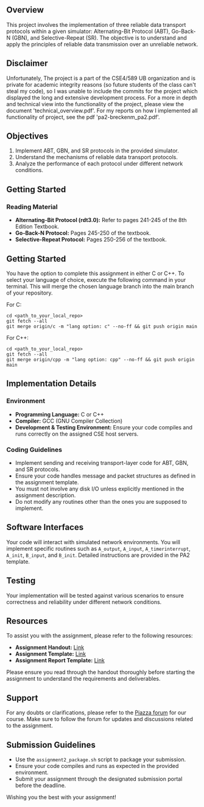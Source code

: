 
## Overview

This project involves the implementation of three reliable data transport protocols within a given simulator: Alternating-Bit Protocol (ABT), Go-Back-N (GBN), and Selective-Repeat (SR). The objective is to understand and apply the principles of reliable data transmission over an unreliable network.

## Disclaimer

Unfortunately, The project is a part of the CSE4/589 UB organization and is private for academic integrity reasons (so future students of the class can't steal my code), so I was unable to include the commits for the project which displayed the long and extensive development process. For a more in depth and technical view into the functionality of the project, please view the document 'technical_overview.pdf'. For my reports on how I implemented all functionality of project, see the pdf 'pa2-breckenm_pa2.pdf'.

## Objectives

1. Implement ABT, GBN, and SR protocols in the provided simulator.
2. Understand the mechanisms of reliable data transport protocols.
3. Analyze the performance of each protocol under different network conditions.

## Getting Started

### Reading Material

- **Alternating-Bit Protocol (rdt3.0):** Refer to pages 241-245 of the 8th Edition Textbook.
- **Go-Back-N Protocol:** Pages 245-250 of the textbook.
- **Selective-Repeat Protocol:** Pages 250-256 of the textbook.

## Getting Started

You have the option to complete this assignment in either C or C++. To select your language of choice, execute the following command in your terminal. This will merge the chosen language branch into the main branch of your repository.

For C:
```
cd <path_to_your_local_repo>
git fetch --all
git merge origin/c -m "lang option: c" --no-ff && git push origin main
```

For C++:
```
cd <path_to_your_local_repo>
git fetch --all
git merge origin/cpp -m "lang option: cpp" --no-ff && git push origin main
```

## Implementation Details

### Environment

- **Programming Language:** C or C++
- **Compiler:** GCC (GNU Compiler Collection)
- **Development & Testing Environment:** Ensure your code compiles and runs correctly on the assigned CSE host servers.

### Coding Guidelines

- Implement sending and receiving transport-layer code for ABT, GBN, and SR protocols.
- Ensure your code handles message and packet structures as defined in the assignment template.
- You must not involve any disk I/O unless explicitly mentioned in the assignment description.
- Do not modify any routines other than the ones you are supposed to implement.

## Software Interfaces

Your code will interact with simulated network environments. You will implement specific routines such as `A_output`, `A_input`, `A_timerinterrupt`, `A_init`, `B_input`, and `B_init`. Detailed instructions are provided in the PA2 template.

## Testing

Your implementation will be tested against various scenarios to ensure correctness and reliability under different network conditions.

## Resources

To assist you with the assignment, please refer to the following resources:

- **Assignment Handout:** [Link](https://docs.google.com/document/d/19APCj7fT72-ArSbBqp0vaHmpp5uyvX54Mne6zmGYA9g/edit?usp=sharing)
- **Assignment Template:** [Link](https://docs.google.com/document/d/1eXE7z-Z4N458Wvc6fl5wMy1-82PueXOm4dLwZCmOQlA/edit?usp=sharing)
- **Assignment Report Template:** [Link](https://docs.google.com/document/d/1LlQW8mICq8sD6hKqXoOdWb0H2h9FB_wzDZivYMK_u48/edit?usp=sharing)

Please ensure you read through the handout thoroughly before starting the assignment to understand the requirements and deliverables.

## Support

For any doubts or clarifications, please refer to the [Piazza forum](https://piazza.com/class/lr5z5f8jkcz3hb) for our course. Make sure to follow the forum for updates and discussions related to the assignment.

## Submission Guidelines

- Use the `assignment2_package.sh` script to package your submission.
- Ensure your code compiles and runs as expected in the provided environment.
- Submit your assignment through the designated submission portal before the deadline.

Wishing you the best with your assignment!
